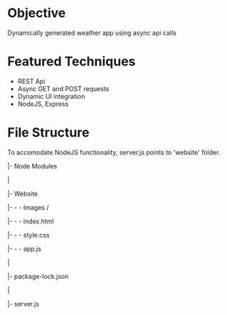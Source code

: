 # Objective
Dynamically generated weather app using async api calls

# Featured Techniques
* REST Api 
* Async GET and POST requests
* Dynamic UI integration
* NodeJS, Express

# File Structure
To accomodate NodeJS functionality, server.js points to 'website' folder. 


|- Node Modules

|

|- Website

|- - -  Images / 

|- - - index.html

|- - - style.css

|- - - app.js

|

|- package-lock.json

|

|- server.js
